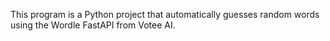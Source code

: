 This program is a Python project that automatically guesses random words using the Wordle FastAPI from Votee AI.

